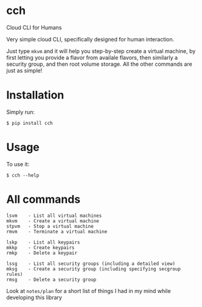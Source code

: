 # cch

Cloud CLI for Humans

Very simple cloud CLI, specifically designed for human interaction.

Just type `mkvm` and it will help you step-by-step create a virtual machine, by
first letting you provide a flavor from availale flavors, then similarly a
security group, and then root volume storage.  All the other commands are just
as simple!


# Installation

Simply run:

    $ pip install cch


# Usage

To use it:

    $ cch --help

# All commands

    lsvm    - List all virtual machines
    mkvm    - Create a virtual machine
    stpvm   - Stop a virtual machine
    rmvm    - Terminate a virtual machine

    lskp    - List all keypairs
    mkkp    - Create keypairs
    rmkp    - Delete a keypair

    lssg    - List all security groups (including a detailed view)
    mksg    - Create a security group (including specifying secgroup rules)
    rmsg    - Delete a security group

Look at `notes/plan` for a short list of things I had in my mind while developing this library
